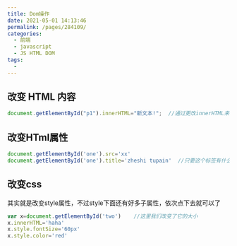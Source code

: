```yaml
---
title: Dom操作
date: 2021-05-01 14:13:46
permalink: /pages/284109/
categories:
  - 前端
  - javascript
  - JS HTML DOM
tags:
  - 
---
```

## 改变 HTML 内容

```js
document.getElementById("p1").innerHTML="新文本!";  //通过更改innerHTML来改变
```

## 改变HTml属性

```js
document.getElementById('one').src='xx'
document.getElementById('one').title='zheshi tupain'  //只要这个标签有什么属性，我们在获取到html元素后就可以.属性名称来改变
```

## 改变css

其实就是改变style属性，不过style下面还有好多子属性，依次点下去就可以了

```js
var x=document.getElementById('two')    //这里我们改变了它的大小
x.innerHTML='haha'
x.style.fontSize='60px'
x.style.color='red'
```

